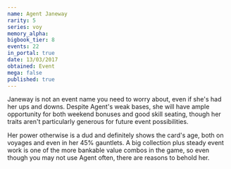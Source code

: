 ```yaml
---
name: Agent Janeway
rarity: 5
series: voy
memory_alpha:
bigbook_tier: 8
events: 22
in_portal: true
date: 13/03/2017
obtained: Event
mega: false
published: true
---
```


Janeway is not an event name you need to worry about, even if she's had her ups and downs. Despite Agent's weak bases, she will have ample opportunity for both weekend bonuses and good skill seating, though her traits aren't particularly generous for future event possibilities.

Her power otherwise is a dud and definitely shows the card's age, both on voyages and even in her 45% gauntlets. A big collection plus steady event work is one of the more bankable value combos in the game, so even though you may not use Agent often, there are reasons to behold her.
